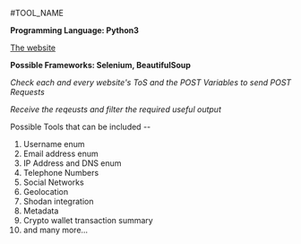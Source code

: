 #TOOL_NAME

**Programming Language: Python3**

[The website](https://osintframework.com/)

**Possible Frameworks: Selenium, BeautifulSoup**

*Check each and every website's ToS and the POST Variables to send POST Requests*

*Receive the reqeusts and filter the required useful output*

Possible Tools that can be included --
1. Username enum
2. Email address enum
3. IP Address and DNS enum
4. Telephone Numbers
5. Social Networks
6. Geolocation
7. Shodan integration
8. Metadata
9. Crypto wallet transaction summary
10. and many more...